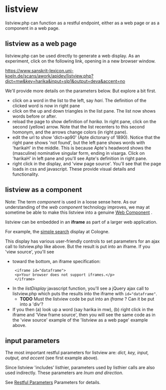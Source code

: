 # listview
listview.php can function as a restful endpoint, either as a web page or as a component in a web page.

## listview as a web page

listview.php can be used directly to generate a web display. As an experiment, click on the following link, opening in a new browser window.

https://www.sanskrit-lexicon.uni-koeln.de/scans/awork/apidev/listview.php?dict=mw&key=harika&input=slp1&output=deva&accent=no

We'll provide more details on the parameters below.  But explore a bit first.

* click on a word in the list to the left, say *hari*.   The definition of the clicked word is now in right pane
* click on the up and down triangles in the list pane.  The list now shows words before or after.
* reload the page to show definition of *harika*.  In right pane, click on the second (yellow) arrow.  Note that the list recenters to this second homonym, and the arrows change colors (in right pane).
* edit the url to show 'dict=ap90' (Apte dictonary of 1890).  Notice that the right pane shows 'not found', but the left pane shows words with 'harikaH' in the middle.  This is because Apte's headword shows the (masculine) nominative singular form, ending in visarga.  Click on 'harikaH' in left pane and you'll see Apte's definition in right pane.
* right click in the display, and 'view page source'.  You'll see that the page loads in css and javascript. These provide visual details and functionality. 

## listview as a component

Note: The term *component* is used in a loose sense here.  As our understanding of the *web component* technology improves,  we may at sometime be able to make this listview into a genuine [Web Component](https://en.wikipedia.org/wiki/Web_Components) .

listview can be embedded in an **iframe** as part of a larger web application.  

For example, the [simple search](https://www.sanskrit-lexicon.uni-koeln.de/scans/awork/apidev/simple-search/v1.0/list-0.2s.html) display at Cologne.


This display has various user-friendly controls to set parameters for an ajax call to listview.php like above.  But the result is put into an iframe.   If you 'view source', you'll see 
* toward the bottom, an iframe specification:
  ```
   <iframe id="dataframe">  
   <p>Your browser does not support iframes.</p>
   </iframe>
  ```
* In the *listDisplay* javascript function, you'll see a jQuery ajax call to listview.php which puts the results into the iframe with `id="dataframe"`.   
  * **TODO** Must the listview code be put into an *iframe* ? Can it be put into a 'div'? 
* If you then (a) look up a word (say harika in mw), (b) right click in the iframe and 'View frame source',  then you will see the same code as in the 'view source' example of the 'listview as a web page' example above.


## input parameters
The most important restful parameters for listview are: *dict, key, input, output, and accent* (see first example above).   

Since listview 'includes' listhier, parameters used by listhier calls are also used indirectly. These  parameters are *lnum and direction*.

See [Restful Parameters](restfulparm.md) Parameters for details.
